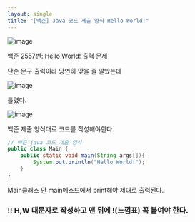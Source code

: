```yaml
---
layout: single
title: "[백준] Java 코드 제출 양식 Hello World!"
---
```


![image](https://user-images.githubusercontent.com/58998646/140903534-156b1eec-7b97-41c3-a724-330d37eb9e93.png)

백준 2557번: Hello World! 출력 문제

단순 문구 출력이라 당연히 맞을 줄 알았는데 

![image](https://user-images.githubusercontent.com/58998646/140904363-ec213bd4-e3c4-4943-a4a7-f16b946a8358.png)

틀렸다.

![image](https://user-images.githubusercontent.com/58998646/140904292-2323c0a0-7078-486c-84d0-fc7a51c6ebc5.png)

백준 제출 양식대로 코드를 작성해야한다.

```java
// 백준 java 코드 제출 양식
public class Main {
    public static void main(String args[]){
        System.out.println("Hello World!");
    }
}
```

Main클래스 안 main메소드에서 print해야 제대로 출력된다.

### ‼️ H,W 대문자로 작성하고 맨 뒤에 !(느낌표) 꼭 붙여야 한다.

